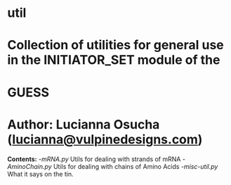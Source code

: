 # util
# 
# Collection of utilities for general use in the INITIATOR_SET module of the
# GUESS
# 
# Author: Lucianna Osucha (lucianna@vulpinedesigns.com)



**Contents:**
	-*mRNA.py*					Utils for dealing with strands of mRNA
	-*AminoChain.py*		Utils for dealing with chains of Amino Acids
	-*misc-util.py*			What it says on the tin.
